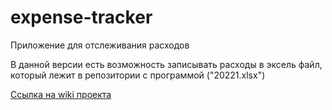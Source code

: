 # expense-tracker
Приложение для отслеживания расходов

В данной версии есть возможность записывать расходы в эксель файл, который лежит в репозитории с программой ("20221.xlsx")

[Ссылка на wiki проекта](https://github.com/fdvnsts/expense-tracker/wiki)
